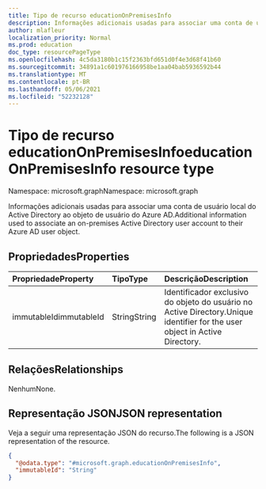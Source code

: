 ```yaml
---
title: Tipo de recurso educationOnPremisesInfo
description: Informações adicionais usadas para associar uma conta de usuário local do Active Directory ao objeto de usuário do Azure AD.
author: mlafleur
localization_priority: Normal
ms.prod: education
doc_type: resourcePageType
ms.openlocfilehash: 4c5da3180b1c15f2363bfd651d0f4e3d68f41b60
ms.sourcegitcommit: 34891a1c601976166958be1aa04bab5936592b44
ms.translationtype: MT
ms.contentlocale: pt-BR
ms.lasthandoff: 05/06/2021
ms.locfileid: "52232128"
---
```

# <a name="educationonpremisesinfo-resource-type"></a><span data-ttu-id="8219a-103">Tipo de recurso educationOnPremisesInfo</span><span class="sxs-lookup"><span data-stu-id="8219a-103">educationOnPremisesInfo resource type</span></span>

<span data-ttu-id="8219a-104">Namespace: microsoft.graph</span><span class="sxs-lookup"><span data-stu-id="8219a-104">Namespace: microsoft.graph</span></span>

<span data-ttu-id="8219a-105">Informações adicionais usadas para associar uma conta de usuário local do Active Directory ao objeto de usuário do Azure AD.</span><span class="sxs-lookup"><span data-stu-id="8219a-105">Additional information used to associate an on-premises Active Directory user account to their Azure AD user object.</span></span>

## <a name="properties"></a><span data-ttu-id="8219a-106">Propriedades</span><span class="sxs-lookup"><span data-stu-id="8219a-106">Properties</span></span>

| <span data-ttu-id="8219a-107">Propriedade</span><span class="sxs-lookup"><span data-stu-id="8219a-107">Property</span></span>    | <span data-ttu-id="8219a-108">Tipo</span><span class="sxs-lookup"><span data-stu-id="8219a-108">Type</span></span>   | <span data-ttu-id="8219a-109">Descrição</span><span class="sxs-lookup"><span data-stu-id="8219a-109">Description</span></span>                                                |
| :---------- | :----- | :--------------------------------------------------------- |
| <span data-ttu-id="8219a-110">immutableId</span><span class="sxs-lookup"><span data-stu-id="8219a-110">immutableId</span></span> | <span data-ttu-id="8219a-111">String</span><span class="sxs-lookup"><span data-stu-id="8219a-111">String</span></span> | <span data-ttu-id="8219a-112">Identificador exclusivo do objeto do usuário no Active Directory.</span><span class="sxs-lookup"><span data-stu-id="8219a-112">Unique identifier for the user object in Active Directory.</span></span> |

## <a name="relationships"></a><span data-ttu-id="8219a-113">Relações</span><span class="sxs-lookup"><span data-stu-id="8219a-113">Relationships</span></span>

<span data-ttu-id="8219a-114">Nenhum</span><span class="sxs-lookup"><span data-stu-id="8219a-114">None.</span></span>

## <a name="json-representation"></a><span data-ttu-id="8219a-115">Representação JSON</span><span class="sxs-lookup"><span data-stu-id="8219a-115">JSON representation</span></span>

<span data-ttu-id="8219a-116">Veja a seguir uma representação JSON do recurso.</span><span class="sxs-lookup"><span data-stu-id="8219a-116">The following is a JSON representation of the resource.</span></span>

<!-- {
  "blockType": "resource",
  "@odata.type": "microsoft.graph.educationOnPremisesInfo"
}
-->

```json
{
  "@odata.type": "#microsoft.graph.educationOnPremisesInfo",
  "immutableId": "String"
}
```
